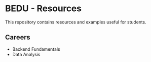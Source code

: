 # BEDU - Resources

This repository contains resources and examples useful for students.

## Careers

* Backend Fundamentals
* Data Analysis
